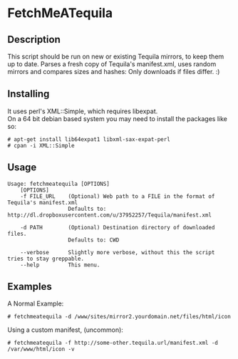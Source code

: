 # FetchMeATequila

## Description

This script should be run on new or existing Tequila mirrors, to keep them up to date.
Parses a fresh copy of Tequila's manifest.xml, uses random mirrors and compares sizes and hashes:
Only downloads if files differ. :)

## Installing

It uses perl's XML::Simple, which requires libexpat.  
On a 64 bit debian based system you may need to install the packages like so:

    # apt-get install lib64expat1 libxml-sax-expat-perl
    # cpan -i XML::Simple

## Usage

    Usage: fetchmeatequila [OPTIONS]
        [OPTIONS]
        -f FILE_URL    (Optional) Web path to a FILE in the format of Tequila's manifest.xml
                       Defaults to: http://dl.dropboxusercontent.com/u/37952257/Tequila/manifest.xml

        -d PATH        (Optional) Destination directory of downloaded files.
                       Defaults to: CWD

        --verbose      Slightly more verbose, without this the script tries to stay greppable.
        --help         This menu.

## Examples
A Normal Example:  

    # fetchmeatequila -d /www/sites/mirror2.yourdomain.net/files/html/icon

Using a custom manifest, (uncommon):  

    # fetchmeatequila -f http://some-other.tequila.url/manifest.xml -d /var/www/html/icon -v

